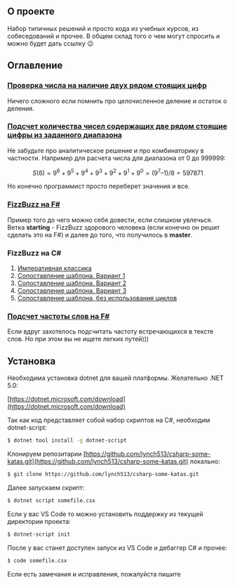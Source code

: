 ## О проекте

Набор типичных решений и просто кода из учебных курсов, из собеседований и прочее. В общем склад того о чем могут спросить и можно будет дать ссылку 😉

## Оглавление

### [Проверка числа на наличие двух рядом стоящих цифр](https://github.com/lynch513/csharp-some-katas/blob/master/CheckNumberForAdjacentDigits.csx)

Ничего сложного если помнить про целочисленное деление и остаток о деления.

### [Подсчет количества чисел содержащих две рядом стоящие цифры из заданного диапазона](https://github.com/lynch513/csharp-some-katas/blob/master/AdjancentDigitsRangeCounter.csx)

Не забудьте про аналитическое решение и про комбинаторику в частности. Например для расчета числа для диапазона от 0 до 999999:

```math
S(6) = 9^6 + 9^5 + 9^4 + 9^3 + 9^2 +9^1 + 9^0 = (9^7–1)/8 = 597 871 
```

Но конечно программист просто переберет значения и все.

### [FizzBuzz на F#](https://github.com/lynch513/FizzBuzz/blob/master/Program.fs)

Пример того до чего можно себя довести, если слишком увлечься. Ветка **starting** - FizzBuzz здорового человека (если конечно он решит сделать это на F#) и далее до того, что получилось в **master**.

### FizzBuzz на C#

1. [Императивная классика](https://github.com/lynch513/csharp-some-katas/blob/master/FizzBuzzClassic.csx)
2. [Сопоставление шаблона. Вариант 1](https://github.com/lynch513/csharp-some-katas/blob/master/FizzBuzzPatternMatching1.csx)
3. [Сопоставление шаблона. Вариант 2](https://github.com/lynch513/csharp-some-katas/blob/master/FizzBuzzPatternMatching2.csx)
4. [Сопоставление шаблона. Вариант 3](https://github.com/lynch513/csharp-some-katas/blob/master/FizzBuzzPatternMatching3.csx)
4. [Сопоставление шаблона, без использования циклов](https://github.com/lynch513/csharp-some-katas/blob/master/FizzBuzzPatternMatchingWithoutLoop.csx)

### [Подсчет частоты слов на F#](https://github.com/lynch513/WordFrequency)

Если вдруг захотелось подсчитать частоту встречающихся в тексте слов. Но при этом вы не ищете легких путей)))

## Установка

Необходима установка dotnet для вашей платформы. Желательно .NET 5.0:

[https://dotnet.microsoft.com/download](https://dotnet.microsoft.com/download)

Так как код представляет собой набор скриптов на C#, необходим dotnet-script:

```bash
$ dotnet tool install -g dotnet-script
```

Клонируем репозитарии [https://github.com/lynch513/csharp-some-katas.git](https://github.com/lynch513/csharp-some-katas.git) локально:

```bash
$ git clone https://github.com/lynch513/csharp-some-katas.git
```

Далее запускаем скрипт:

```bash
$ dotnet script somefile.csx
```

Если у вас VS Code то можно установить поддержку из текущей директории проекта:

```bash
$ dotnet-script init
```

После у вас станет доступен запуск из VS Code и дебаггер C# и прочee:

```bash
$ code somefile.csx
```

Если есть замечания и исправления, пожалуйста пишите

